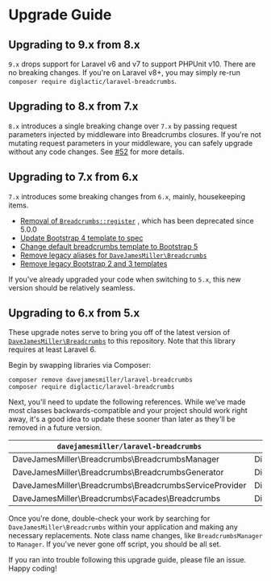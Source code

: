 # Upgrade Guide

## Upgrading to 9.x from 8.x

`9.x` drops support for Laravel v6 and v7 to support PHPUnit v10. There are no breaking changes. If you're on Laravel
v8+, you may simply re-run `composer require diglactic/laravel-breadcrumbs`.

## Upgrading to 8.x from 7.x

`8.x` introduces a single breaking change over `7.x` by passing request parameters injected by middleware into
Breadcrumbs closures. If you're not mutating request parameters in your middleware, you can safely upgrade without any
code changes. See [#52](https://github.com/diglactic/laravel-breadcrumbs/pull/52) for more details.

## Upgrading to 7.x from 6.x

`7.x` introduces some breaking changes from `6.x`, mainly, housekeeping items.

- [Removal of `Breadcrumbs::register`](https://github.com/diglactic/laravel-breadcrumbs/commit/68cd2209ffdde5eb9f447a399287dc2196429a1f)
  , which has been deprecated since 5.0.0
- [Update Bootstrap 4 template to spec](https://github.com/diglactic/laravel-breadcrumbs/commit/4a9edc6bb3a2e1ce9fc443e170666d3724a78c4c)
- [Change default breadcrumbs template to Bootstrap 5](https://github.com/diglactic/laravel-breadcrumbs/commit/0e22a48369969980c486645a9a187d8d3838961d#diff-2dd665476127636ab1abf77af6e994805fbe299b088c22dfee9db992896c7723L28)
- [Remove legacy aliases for `DaveJamesMiller\Breadcrumbs`](https://github.com/diglactic/laravel-breadcrumbs/commit/410a67c33a2f438d42627e048d5cdf0551587cfb)
- [Remove legacy Bootstrap 2 and 3 templates](https://github.com/diglactic/laravel-breadcrumbs/commit/2aeacfaa33f3b13400be0bdf3bb2357f7b78548c)

If you've already upgraded your code when switching to `5.x`, this new version should be relatively seamless.

## Upgrading to 6.x from 5.x

These upgrade notes serve to bring you off of the latest version
of [`DaveJamesMiller\Breadcrumbs`](https://github.com/davejamesmiller/laravel-breadcrumbs)
to this repository. Note that this library requires at least Laravel 6.

Begin by swapping libraries via Composer:

```shell
composer remove davejamesmiller/laravel-breadcrumbs
composer require diglactic/laravel-breadcrumbs
```

Next, you'll need to update the following references. While we've made most classes backwards-compatible and your
project should work right away, it's a good idea to update these sooner than later as they'll be removed in a future
version.

| `davejamesmiller/laravel-breadcrumbs`                  | `diglactic/laravel-breadcrumbs`       |
|--------------------------------------------------------|---------------------------------------|
| DaveJamesMiller\Breadcrumbs\BreadcrumbsManager         | Diglactic\Breadcrumbs\Manager         |
| DaveJamesMiller\Breadcrumbs\BreadcrumbsGenerator       | Diglactic\Breadcrumbs\Generator       |
| DaveJamesMiller\Breadcrumbs\BreadcrumbsServiceProvider | Diglactic\Breadcrumbs\ServiceProvider |
| DaveJamesMiller\Breadcrumbs\Facades\Breadcrumbs        | Diglactic\Breadcrumbs\Breadcrumbs     |

Once you're done, double-check your work by searching for `DaveJamesMiller\Breadcrumbs` within your application and
making any necessary replacements. Note class name changes, like `BreadcrumbsManager` to `Manager`. If you've never gone
off script, you should be all set.

If you ran into trouble following this upgrade guide, please file an issue. Happy coding!
